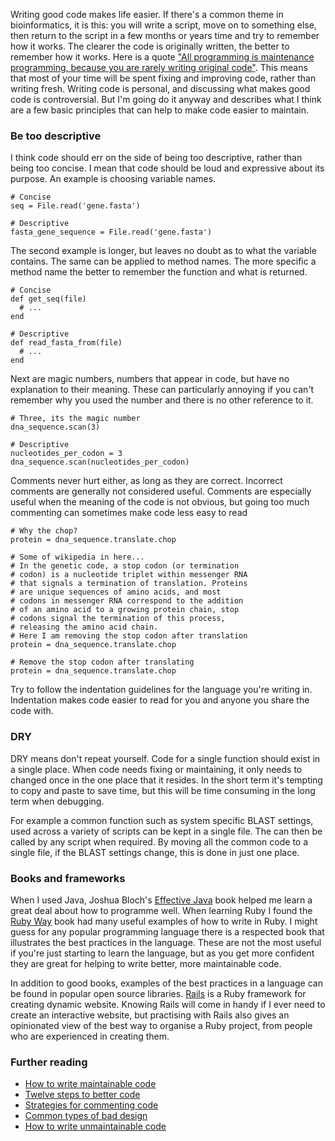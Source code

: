 Writing good code makes life easier. If there's a common theme in bioinformatics, it is this: you will write a script, move on to something else, then return to the script in a few months or years time and try to remember how it works. The clearer the code is originally written, the better to remember how it works. Here is a quote ["All programming is maintenance programming, because you are rarely writing original code"][maintain]. This means that most of your time will be spent fixing and improving code, rather than writing fresh. Writing code is personal, and discussing what makes good code is controversial. But I'm going do it anyway and describes what I think are a few basic principles that can help to make code easier to maintain.

### Be too descriptive

I think code should err on the side of being too descriptive, rather than being too concise. I mean that code should be loud and expressive about its purpose. An example is choosing variable names.

    # Concise
    seq = File.read('gene.fasta')
    
    # Descriptive
    fasta_gene_sequence = File.read('gene.fasta')

The second example is longer, but leaves no doubt as to what the variable contains. The same can be applied to method names. The more specific a method name the better to remember the function and what is returned.

    # Concise
    def get_seq(file)
      # ...
    end

    # Descriptive
    def read_fasta_from(file)
      # ...
    end

Next are magic numbers, numbers that appear in code, but have no explanation to their meaning. These can particularly annoying if you can't remember why you used the number and there is no other reference to it.

    # Three, its the magic number
    dna_sequence.scan(3)

    # Descriptive
    nucleotides_per_codon = 3
    dna_sequence.scan(nucleotides_per_codon)

Comments never hurt either, as long as they are correct. Incorrect comments are generally not considered useful. Comments are especially useful when the meaning of the code is not obvious, but going too much commenting can sometimes make code less easy to read

    # Why the chop?
    protein = dna_sequence.translate.chop

    # Some of wikipedia in here...
    # In the genetic code, a stop codon (or termination 
    # codon) is a nucleotide triplet within messenger RNA
    # that signals a termination of translation. Proteins 
    # are unique sequences of amino acids, and most 
    # codons in messenger RNA correspond to the addition
    # of an amino acid to a growing protein chain, stop
    # codons signal the termination of this process,
    # releasing the amino acid chain.
    # Here I am removing the stop codon after translation
    protein = dna_sequence.translate.chop

    # Remove the stop codon after translating
    protein = dna_sequence.translate.chop

Try to follow the indentation guidelines for the language you're writing in. Indentation makes code easier to read for you and anyone you share the code with.

### DRY

DRY means don't repeat yourself. Code for a single function should exist in a single place. When code needs fixing or maintaining, it only needs to changed once in the one place that it resides. In the short term it's tempting to copy and paste to save time, but this will be time consuming in the long term when debugging.

For example a common function such as system specific BLAST settings, used across a variety of scripts can be kept in a single file. The can then be called by any script when required. By moving all the common code to a single file, if the BLAST settings change, this is done in just one place.

### Books and frameworks

When I used Java, Joshua Bloch's [Effective Java][effective] book helped me learn a great deal about how to programme well. When learning Ruby I found the [Ruby Way][way] book had many useful examples of how to write in Ruby. I might guess for any popular programming language there is a respected book that illustrates the best practices in the language. These are not the most useful if you're just starting to learn the language, but as you get more confident they are great for helping to write better, more maintainable code.

In addition to good books, examples of the best practices in a language can be found in popular open source libraries. [Rails][rails] is a Ruby framework for creating dynamic website. Knowing Rails will come in handy if I ever need to create an interactive website, but practising with Rails also gives an opinionated view of the best way to organise a Ruby project, from people who are experienced in creating them.

### Further reading

 * [How to write maintainable code](http://seanskti.wordpress.com/2006/10/08/six-easy-tips-for-more-maintainable-code/)
 * [Twelve steps to better code](http://www.joelonsoftware.com/articles/fog0000000043.html)
 * [Strategies for commenting code](http://particletree.com/features/successful-strategies-for-commenting-code/)
 * [Common types of bad design](http://sourcemaking.com/antipatterns/software-development-antipatterns)
 * [How to write unmaintainable code](http://www.freevbcode.com/ShowCode.Asp?ID=2547)

[maintain]: http://www.artima.com/intv/dry.html
[effective]: java.sun.com/docs/books/effective/
[way]: rubyhacker.com/
[rails]: rubyonrails.org/
